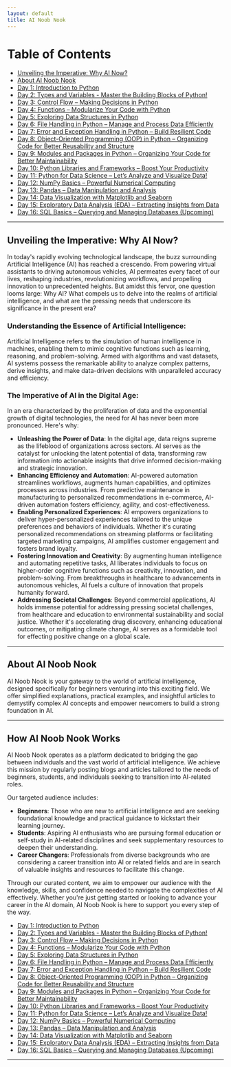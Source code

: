```yaml
---
layout: default
title: AI Noob Nook
---
```


# Table of Contents
- [Unveiling the Imperative: Why AI Now?](#why-ai-now)
- [About AI Noob Nook](#about-ai-noob-nook)
- [Day 1: Introduction to Python](day1/)
- [Day 2: Types and Variables - Master the Building Blocks of Python!](day2/)
- [Day 3: Control Flow – Making Decisions in Python](day3/)
- [Day 4: Functions – Modularize Your Code with Python](day4/)
- [Day 5: Exploring Data Structures in Python](day5/)
- [Day 6: File Handling in Python – Manage and Process Data Efficiently](day6/)
- [Day 7: Error and Exception Handling in Python – Build Resilient Code](day7)
- [Day 8: Object-Oriented Programming (OOP) in Python – Organizing Code for Better Reusability and Structure](day8/)
- [Day 9: Modules and Packages in Python – Organizing Your Code for Better Maintainability](day9/)
- [Day 10: Python Libraries and Frameworks – Boost Your Productivity](day10/)
- [Day 11: Python for Data Science – Let’s Analyze and Visualize Data!](day11/)
- [Day 12: NumPy Basics – Powerful Numerical Computing](day12/)
- [Day 13: Pandas – Data Manipulation and Analysis](day13/)
- [Day 14: Data Visualization with Matplotlib and Seaborn](#day14/)
- [Day 15: Exploratory Data Analysis (EDA) – Extracting Insights from Data](#day15)
- [Day 16: SQL Basics – Querying and Managing Databases (Upcoming)](#day16)
  
---

## Unveiling the Imperative: Why AI Now? <a name="why-ai-now"></a>
In today's rapidly evolving technological landscape, the buzz surrounding Artificial Intelligence (AI) has reached a crescendo. From powering virtual assistants to driving autonomous vehicles, AI permeates every facet of our lives, reshaping industries, revolutionizing workflows, and propelling innovation to unprecedented heights. But amidst this fervor, one question looms large: Why AI? What compels us to delve into the realms of artificial intelligence, and what are the pressing needs that underscore its significance in the present era?

### Understanding the Essence of Artificial Intelligence:
Artificial Intelligence refers to the simulation of human intelligence in machines, enabling them to mimic cognitive functions such as learning, reasoning, and problem-solving. Armed with algorithms and vast datasets, AI systems possess the remarkable ability to analyze complex patterns, derive insights, and make data-driven decisions with unparalleled accuracy and efficiency.

### The Imperative of AI in the Digital Age:
In an era characterized by the proliferation of data and the exponential growth of digital technologies, the need for AI has never been more pronounced. Here's why:
- **Unleashing the Power of Data**: In the digital age, data reigns supreme as the lifeblood of organizations across sectors. AI serves as the catalyst for unlocking the latent potential of data, transforming raw information into actionable insights that drive informed decision-making and strategic innovation.
- **Enhancing Efficiency and Automation**: AI-powered automation streamlines workflows, augments human capabilities, and optimizes processes across industries. From predictive maintenance in manufacturing to personalized recommendations in e-commerce, AI-driven automation fosters efficiency, agility, and cost-effectiveness.
- **Enabling Personalized Experiences**: AI empowers organizations to deliver hyper-personalized experiences tailored to the unique preferences and behaviors of individuals. Whether it's curating personalized recommendations on streaming platforms or facilitating targeted marketing campaigns, AI amplifies customer engagement and fosters brand loyalty.
- **Fostering Innovation and Creativity**: By augmenting human intelligence and automating repetitive tasks, AI liberates individuals to focus on higher-order cognitive functions such as creativity, innovation, and problem-solving. From breakthroughs in healthcare to advancements in autonomous vehicles, AI fuels a culture of innovation that propels humanity forward.
- **Addressing Societal Challenges**: Beyond commercial applications, AI holds immense potential for addressing pressing societal challenges, from healthcare and education to environmental sustainability and social justice. Whether it's accelerating drug discovery, enhancing educational outcomes, or mitigating climate change, AI serves as a formidable tool for effecting positive change on a global scale.

---

## About AI Noob Nook <a name="about-ai-noob-nook"></a>
AI Noob Nook is your gateway to the world of artificial intelligence, designed specifically for beginners venturing into this exciting field. We offer simplified explanations, practical examples, and insightful articles to demystify complex AI concepts and empower newcomers to build a strong foundation in AI.

---

## How AI Noob Nook Works 
AI Noob Nook operates as a platform dedicated to bridging the gap between individuals and the vast world of artificial intelligence. We achieve this mission by regularly posting blogs and articles tailored to the needs of beginners, students, and individuals seeking to transition into AI-related roles.

Our targeted audience includes:
- **Beginners**: Those who are new to artificial intelligence and are seeking foundational knowledge and practical guidance to kickstart their learning journey.
- **Students**: Aspiring AI enthusiasts who are pursuing formal education or self-study in AI-related disciplines and seek supplementary resources to deepen their understanding.
- **Career Changers**: Professionals from diverse backgrounds who are considering a career transition into AI or related fields and are in search of valuable insights and resources to facilitate this change.

Through our curated content, we aim to empower our audience with the knowledge, skills, and confidence needed to navigate the complexities of AI effectively. Whether you're just getting started or looking to advance your career in the AI domain, AI Noob Nook is here to support you every step of the way.

- [Day 1: Introduction to Python](day1/)
- [Day 2: Types and Variables - Master the Building Blocks of Python!](day2/)
- [Day 3: Control Flow – Making Decisions in Python](day3/)
- [Day 4: Functions – Modularize Your Code with Python](day4/)
- [Day 5: Exploring Data Structures in Python](day5/)
- [Day 6: File Handling in Python – Manage and Process Data Efficiently](day6/)
- [Day 7: Error and Exception Handling in Python – Build Resilient Code](day7)
- [Day 8: Object-Oriented Programming (OOP) in Python – Organizing Code for Better Reusability and Structure](day8/)
- [Day 9: Modules and Packages in Python – Organizing Your Code for Better Maintainability](day9/)
- [Day 10: Python Libraries and Frameworks – Boost Your Productivity](day10/)
- [Day 11: Python for Data Science – Let’s Analyze and Visualize Data!](day11/)
- [Day 12: NumPy Basics – Powerful Numerical Computing](day12/)
- [Day 13: Pandas – Data Manipulation and Analysis ](day13/)
- [Day 14: Data Visualization with Matplotlib and Seaborn](#day14/)
- [Day 15: Exploratory Data Analysis (EDA) – Extracting Insights from Data](#day15)
- [Day 16: SQL Basics – Querying and Managing Databases (Upcoming)](#day16)

---
